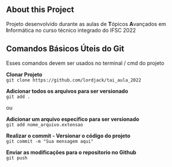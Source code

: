 ## About this Project
Projeto desenvolvido durante as aulas de **T**ópicos **A**vançados em **I**nformática no curso técnico integrado do IFSC 2022

## Comandos Básicos Úteis do Git

Esses comandos devem ser usados no terminal / cmd do projeto

**Clonar Projeto**  
`git clone https://github.com/lordjack/tai_aula_2022`

**Adicionar todos os arquivos para ser versionado**  
`git add .`

ou 

**Adicionar um arquivo especifico para ser versionado**  
`git add nome_arquivo.extensao`

**Realizar o commit - Versionar o código do projeto**  
`git commit -m "Sua mensagem aqui"`

**Enviar as modificações para o repositorio no Github**  
`git push`
